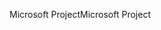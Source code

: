 <span data-ttu-id="017ef-101">Microsoft Project</span><span class="sxs-lookup"><span data-stu-id="017ef-101">Microsoft Project</span></span>